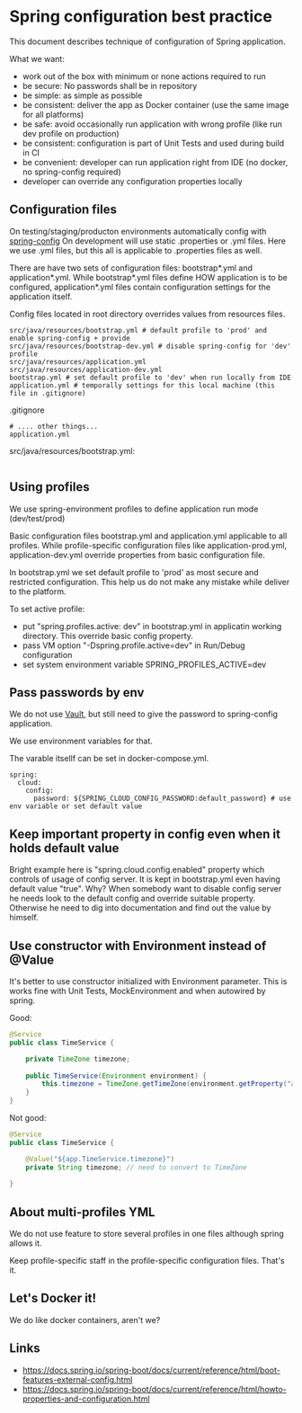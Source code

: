 # Spring configuration best practice

This document describes technique of configuration of Spring application.

What we want:
* work out of the box with minimum or none actions required to run
* be secure: No passwords shall be in repository
* be simple: as simple as possible
* be consistent: deliver the app as Docker container (use the same image for all platforms)
* be safe: avoid occasionally run application with wrong profile (like run dev profile on production)
* be consistent: configuration is part of Unit Tests and used during build in CI
* be convenient: developer can run application right from IDE (no docker, no spring-config required)
* developer can override any configuration properties locally

## Configuration files

On testing/staging/producton environments automatically config with [spring-config](https://cloud.spring.io/spring-cloud-config/)
On development will use static .properties or .yml files. Here we use .yml files, but this all is applicable to .properties files as well.

There are have two sets of configuration files: bootstrap*.yml and application*.yml.
While bootstrap*.yml files define HOW application is to be configured,
application*.yml files contain configuration settings for the application itself.

Config files located in root directory overrides values from resources files.

```
src/java/resources/bootstrap.yml # default profile to 'prod' and enable spring-config + provide
src/java/resources/bootstrap-dev.yml # disable spring-config for 'dev' profile
src/java/resources/application.yml
src/java/resources/application-dev.yml
bootstrap.yml # set default profile to 'dev' when run locally from IDE
application.yml # temporally settings for this local machine (this file in .gitignore)
```

.gitignore
```
# .... other things...
application.yml
```

src/java/resources/bootstrap.yml:
```yaml

```


## Using profiles

We use spring-environment profiles to define application run mode (dev/test/prod)

Basic configuration files bootstrap.yml and application.yml applicable to all profiles.
While profile-specific configuration files like application-prod.yml, application-dev.yml override properties from basic configuration file.

In bootstrap.yml we set default profile to 'prod' as most secure and restricted configuration.
This help us do not make any mistake while deliver to the platform.

To set active profile:
* put "spring.profiles.active: dev" in bootstrap.yml in applicatin working directory. This override basic config property.
* pass VM option "-Dspring.profile.active=dev" in Run/Debug configuration
* set system environment variable SPRING_PROFILES_ACTIVE=dev

## Pass passwords by env

We do not use [Vault](https://projects.spring.io/spring-vault/), but still need to give the password to spring-config application.

We use environment variables for that.

The varable itsellf can be set in docker-compose.yml.

```
spring:
  cloud:
    config:
      password: ${SPRING_CLOUD_CONFIG_PASSWORD:default_password} # use env variable or set default value
```

## Keep important property in config even when it holds default value

Bright example here is "spring.cloud.config.enabled" property which controls of usage of config server.
It is kept in bootstrap.yml even having default value "true". Why? When somebody want to disable config server he needs
look to the default config and override suitable property. 
Otherwise he need to dig into documentation and find out the value by himself. 

## Use constructor with Environment instead of @Value

It's better to use constructor initialized with Environment parameter. 
This is works fine with Unit Tests, MockEnvironment and when autowired by spring.

Good:
```java
@Service
public class TimeService {

    private TimeZone timezone;
    
    public TimeService(Environment environment) {
        this.timezone = TimeZone.getTimeZone(environment.getProperty("app.TimeService.timezone"));
    }
}
```

Not good:
```java
@Service
public class TimeService {

    @Value("${app.TimeService.timezone}")
    private String timezone; // need to convert to TimeZone
    
}
```

## About multi-profiles YML

We do not use feature to store several profiles in one files although spring allows it.

Keep profile-specific staff in the profile-specific configuration files. That's it.


## Let's Docker it!

We do like docker containers, aren't we?

## Links

* https://docs.spring.io/spring-boot/docs/current/reference/html/boot-features-external-config.html
* https://docs.spring.io/spring-boot/docs/current/reference/html/howto-properties-and-configuration.html
